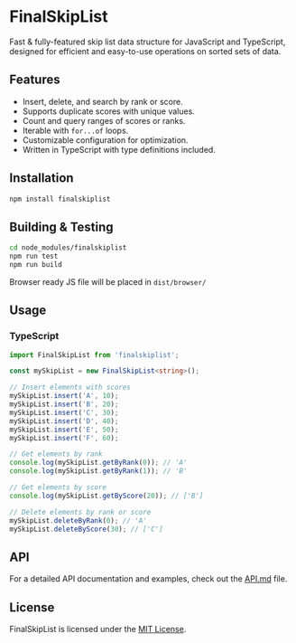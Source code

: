 # FinalSkipList

Fast & fully-featured skip list data structure for JavaScript and TypeScript, designed for efficient and easy-to-use operations on sorted sets of data.

## Features

- Insert, delete, and search by rank or score.
- Supports duplicate scores with unique values.
- Count and query ranges of scores or ranks.
- Iterable with `for...of` loops.
- Customizable configuration for optimization.
- Written in TypeScript with type definitions included.

## Installation

```bash
npm install finalskiplist
```

## Building & Testing

```bash
cd node_modules/finalskiplist
npm run test
npm run build
```

Browser ready JS file will be placed in `dist/browser/`

## Usage

### TypeScript

```typescript
import FinalSkipList from 'finalskiplist';

const mySkipList = new FinalSkipList<string>();

// Insert elements with scores
mySkipList.insert('A', 10);
mySkipList.insert('B', 20);
mySkipList.insert('C', 30);
mySkipList.insert('D', 40);
mySkipList.insert('E', 50);
mySkipList.insert('F', 60);

// Get elements by rank
console.log(mySkipList.getByRank(0)); // 'A'
console.log(mySkipList.getByRank(1)); // 'B'

// Get elements by score
console.log(mySkipList.getByScore(20)); // ['B']

// Delete elements by rank or score
mySkipList.deleteByRank(0); // 'A'
mySkipList.deleteByScore(30); // ['C']
```

## API

For a detailed API documentation and examples, check out the [API.md](https://github.com/SonahtQ/FinalSkipList/blob/main/API.md) file.

## License

FinalSkipList is licensed under the [MIT License](https://github.com/SonahtQ/FinalSkipList/blob/main/LICENSE).